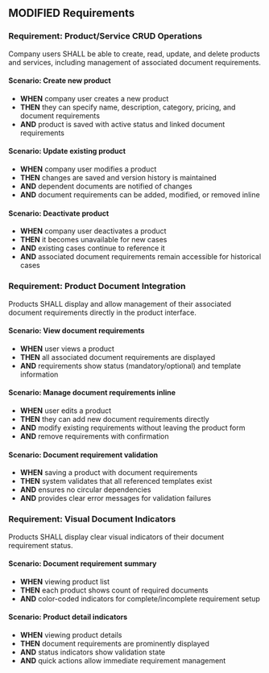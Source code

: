 ## MODIFIED Requirements

### Requirement: Product/Service CRUD Operations

Company users SHALL be able to create, read, update, and delete products and services, including management of associated document requirements.

#### Scenario: Create new product

- **WHEN** company user creates a new product
- **THEN** they can specify name, description, category, pricing, and document requirements
- **AND** product is saved with active status and linked document requirements

#### Scenario: Update existing product

- **WHEN** company user modifies a product
- **THEN** changes are saved and version history is maintained
- **AND** dependent documents are notified of changes
- **AND** document requirements can be added, modified, or removed inline

#### Scenario: Deactivate product

- **WHEN** company user deactivates a product
- **THEN** it becomes unavailable for new cases
- **AND** existing cases continue to reference it
- **AND** associated document requirements remain accessible for historical cases

### Requirement: Product Document Integration

Products SHALL display and allow management of their associated document requirements directly in the product interface.

#### Scenario: View document requirements

- **WHEN** user views a product
- **THEN** all associated document requirements are displayed
- **AND** requirements show status (mandatory/optional) and template information

#### Scenario: Manage document requirements inline

- **WHEN** user edits a product
- **THEN** they can add new document requirements directly
- **AND** modify existing requirements without leaving the product form
- **AND** remove requirements with confirmation

#### Scenario: Document requirement validation

- **WHEN** saving a product with document requirements
- **THEN** system validates that all referenced templates exist
- **AND** ensures no circular dependencies
- **AND** provides clear error messages for validation failures

### Requirement: Visual Document Indicators

Products SHALL display clear visual indicators of their document requirement status.

#### Scenario: Document requirement summary

- **WHEN** viewing product list
- **THEN** each product shows count of required documents
- **AND** color-coded indicators for complete/incomplete requirement setup

#### Scenario: Product detail indicators

- **WHEN** viewing product details
- **THEN** document requirements are prominently displayed
- **AND** status indicators show validation state
- **AND** quick actions allow immediate requirement management
